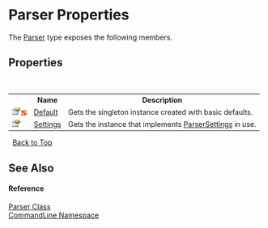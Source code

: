 # Parser Properties
 

The <a href="T_CommandLine_Parser">Parser</a> type exposes the following members.


## Properties
&nbsp;<table><tr><th></th><th>Name</th><th>Description</th></tr><tr><td>![Public property](media/pubproperty.gif "Public property")![Static member](media/static.gif "Static member")</td><td><a href="P_CommandLine_Parser_Default">Default</a></td><td>
Gets the singleton instance created with basic defaults.</td></tr><tr><td>![Public property](media/pubproperty.gif "Public property")</td><td><a href="P_CommandLine_Parser_Settings">Settings</a></td><td>
Gets the instance that implements <a href="T_CommandLine_ParserSettings">ParserSettings</a> in use.</td></tr></table>&nbsp;
<a href="#parser-properties">Back to Top</a>

## See Also


#### Reference
<a href="T_CommandLine_Parser">Parser Class</a><br /><a href="N_CommandLine">CommandLine Namespace</a><br />